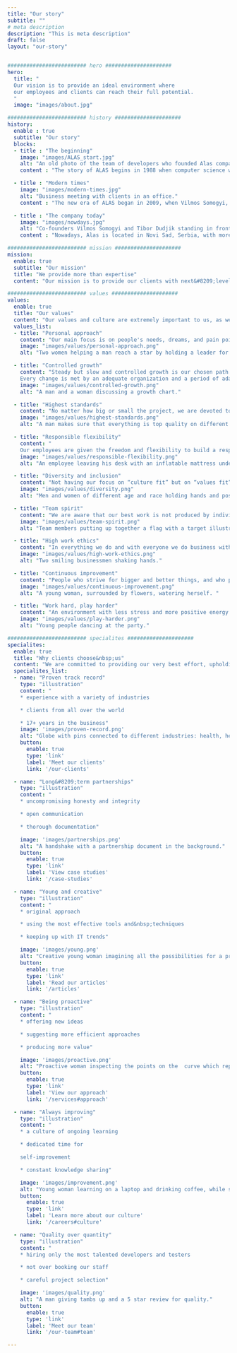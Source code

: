 ```yaml
---
title: "Our story"
subtitle: ""
# meta description
description: "This is meta description"
draft: false
layout: "our-story"


######################### hero #####################
hero:
  title: "
  Our vision is to provide an ideal environment where
  our employees and clients can reach their full potential.
  "
  image: "images/about.jpg"

######################### history #####################
history:
  enable : true
  subtitle: "Our story"
  blocks:
  - title : "The beginning"
    image: "images/ALAS_start.jpg"
    alt: "An old photo of the team of developers who founded Alas company."
    content : "The story of ALAS begins in 1988 when computer science was just finding its footing in Serbia. Sandor Somogyi and Dragan Nedeljkovic, the advocates of the application of computer technology, have joined forces with some of the most important IT developers in Zrenjanin, and founded the company that has become the symbol of change, a synonym of modern times, and the correct way of incorporating and developing information technologies in large agricultural and manufacturing&nbsp;systems."

  - title : "Modern times"
    image: "images/modern-times.jpg"
    alt: "Business meeting with clients in an office."
    content : "The new era of ALAS began in 2009, when Vilmos Somogyi, Sandor's son, took over as the CEO. Together with Tibor Dudjik, they shifted the company's focus to outsourcing IT services while upholding the primary ideology of finding the best way to integrate the most recent information technologies into all industries, prioritizing quality, and fostering a welcoming workplace environment for them and their&nbsp;coworkers."

  - title : "The company today"
    image: "images/nowdays.jpg"
    alt: "Co-founders Vilmos Somogyi and Tibor Dudjik standing in front of the new Alas logo and company values mural on the wall."
    content : "Nowadays, Alas is located in Novi Sad, Serbia, with more than [50 experts](/our-team) from different fields on board. Although the company has significantly grown, it has still kept its non&#8209;corporate, people&#8209;focused approach, home&#8209;like atmosphere, and family values at its core. We have [clients from all over the world](/our-clients) thanks to our enthusiasm for innovation and dedication to quality. With our knowledge and experience, we successfully handle even the most demanding projects in the financial, accounting, and healthcare sectors - fields with zero tolerance for&nbsp;errors."

######################### mission #####################
mission:
  enable: true
  subtitle: "Our mission"
  title: "We provide more than expertise"
  content: "Our mission is to provide our clients with next&#8209;level service, which includes not just deep domain expertise, but also a sense of ownership and responsibility. We cultivate a culture of loyal and committed colleagues who care and are cared&nbsp;for."

######################### values #####################
values:
  enable: true
  title: "Our values"
  content: "Our values and culture are extremely important to us, as we believe that only an environment that is supportive and collaborative can help us accomplish our&nbsp;maximum."
  values_list:
  - title: "Personal approach"
    content: "Our main focus is on people's needs, dreams, and pain points. They guide us as we try to solve their problems, offer advice, set the direction, and create the optimal work&nbsp;model."
    image: "images/values/personal-approach.png"
    alt: "Two women helping a man reach a star by holding a leader for him."

  - title: "Controlled growth"
    content: "Steady but slow and controlled growth is our chosen path.
    Every change is met by an adequate organization and a period of adaptation, taking care that the quality of work is not&nbsp;affected."
    image: "images/values/controlled-growth.png"
    alt: "A man and a woman discussing a growth chart."

  - title: "Highest standards"
    content: "No matter how big or small the project, we are devoted to giving our very best, maintaining rigorous standards, and holding ourselves accountable for the results. We take great care to fully grasp our client's needs and see the whole&nbsp;picture."
    image: "images/values/highest-standards.png"
    alt: "A man makes sure that everything is top quality on different devices and gives a quality quarantee."

  - title: "Responsible flexibility"
    content: "
    Our employees are given the freedom and flexibility to build a responsible work&#8209;life model that reflects the needs of their unique lifestyles while still enabling them to achieve maximum&nbsp;productivity."
    image: "images/values/responsible-flexibility.png"
    alt: "An employee leaving his desk with an inflatable mattress under his arm and going to the beach."

  - title: "Diversity and inclusion"
    content: "Not having our focus on “culture fit” but on “values fit” and “culture contribution” helps us hire people who share our goals, not necessarily our viewpoints or backgrounds. Our philosophy is that bringing your authentic self to work, helps build a vibrant community that can move&nbsp;mountains."
    image: "images/values/diversity.png"
    alt: "Men and women of different age and race holding hands and posing for a photo."

  - title: "Team spirit"
    content: "We are aware that our best work is not produced by individuals but by collaboration, dependability of each member, putting “us” before “me”, selfless knowledge sharing, everyday encouragement, and support. We thrive in a positive environment where everybody’s heard and understood."
    image: "images/values/team-spirit.png"
    alt: "Team members putting up together a flag with a target illustration on it."

  - title: "High work ethics"
    content: "In everything we do and with everyone we do business with, we act with uncompromising honesty and integrity. This specifically means transparent communication, respecting deadlines and budgets, being upfront when errors occur, and taking ownership of everything we&nbsp;do."
    image: "images/values/high-work-ethics.png"
    alt: "Two smiling businessmen shaking hands."

  - title: "Continuous improvement"
    content: "People who strive for bigger and better things, and who put extra effort into their individual growth are very precious to us. We are here to guide them on their road to success, empower them to reach their full potential, and shift to a growth&nbsp;mindset."
    image: "images/values/continuous-improvement.png"
    alt: "A young woman, surrounded by flowers, watering herself. "

  - title: "Work hard, play harder"
    content: "An environment with less stress and more positive energy is what we all strive for. Alas is about giving everybody their space and a distraction&#8209;free environment, as well as opportunities for fun, relaxation, and&nbsp;socializing."
    image: "images/values/play-harder.png"
    alt: "Young people dancing at the party."

######################### specialites #####################
specialites:
  enable: true
  title: "Why clients choose&nbsp;us"
  content: "We are committed to providing our very best effort, upholding rigorous standards, and accepting responsibility for the outcomes, regardless of how big or small the project&nbsp;is."
  specialites_list:
  - name: "Proven track record"
    type: "illustration"
    content: "
    * experience with a variety of industries

    * clients from all over the world

    * 17+ years in the business"
    image: 'images/proven-record.png'
    alt: "Globe with pins connected to different industries: health, healthcare, airplane transport, data analytics, e-learning, manufacturing, finances, and telecommunication."
    button:
      enable: true
      type: 'link'
      label: 'Meet our clients'
      link: '/our-clients'

  - name: "Long&#8209;term partnerships"
    type: "illustration"
    content: "
    * uncompromising honesty and integrity

    * open communication

    * thorough documentation"

    image: 'images/partnerships.png'
    alt: "A handshake with a partnership document in the background."
    button:
      enable: true
      type: 'link'
      label: 'View case studies'
      link: '/case-studies'

  - name: "Young and creative"
    type: "illustration"
    content: "
    * original approach

    * using the most effective tools and&nbsp;techniques

    * keeping up with IT trends"

    image: 'images/young.png'
    alt: "Creative young woman imagining all the possibilities for a product: new ideas, processes, people, marketing and lounching."
    button:
      enable: true
      type: 'link'
      label: 'Read our articles'
      link: '/articles'

  - name: "Being proactive"
    type: "illustration"
    content: "
    * offering new ideas

    * suggesting more efficient approaches

    * producing more value"

    image: 'images/proactive.png'
    alt: "Proactive woman inspecting the points on the  curve which represents a process."
    button:
      enable: true
      type: 'link'
      label: 'View our approach'
      link: '/services#approach'

  - name: "Always improving"
    type: "illustration"
    content: "
    * a culture of ongoing learning

    * dedicated time for

    self-improvement

    * constant knowledge sharing"

    image: 'images/improvement.png'
    alt: "Young woman learning on a laptop and drinking coffee, while sitting on a stack of books."
    button:
      enable: true
      type: 'link'
      label: 'Learn more about our culture'
      link: '/careers#culture'

  - name: "Quality over quantity"
    type: "illustration"
    content: "
    * hiring only the most talented developers and testers

    * not over booking our staff

    * careful project selection"

    image: 'images/quality.png'
    alt: "A man giving tambs up and a 5 star review for quality."
    button:
      enable: true
      type: 'link'
      label: 'Meet our team'
      link: '/our-team#team'

---
```


